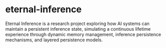# eternal-inference
Eternal Inference is a research project exploring how AI systems can maintain a persistent inference state, simulating a continuous lifetime experience through dynamic memory management, inference persistence mechanisms, and layered persistence models.
